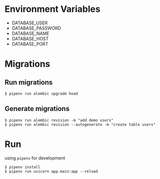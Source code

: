 # Environment Variables

  * DATABASE_USER
  * DATABASE_PASSWORD
  * DATABASE_NAME
  * DATABASE_HOST
  * DATABASE_PORT

# Migrations

## Run migrations

    $ pipenv run alembic upgrade head

## Generate migrations

    $ pipenv run alembic revision -m "add demo users"
    $ pipenv run alembic revision --autogenerate -m "create table users"

# Run

using `pipenv` for development

    $ pipenv install
    $ pipenv run uvicorn app.main:app --reload
